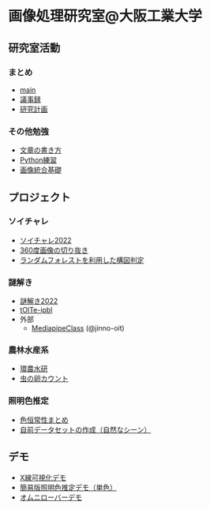 # 画像処理研究室@大阪工業大学

## 研究室活動
### まとめ
- [main](https://github.com/iplab-oit/main)
- [議事録](https://github.com/iplab-oit/minutes)
- [研究計画](https://github.com/iplab-oit/Plan-for-Research)

### その他勉強
- [文章の書き方](https://github.com/iplab-oit/how-to-write-paper)
- [Python練習](https://github.com/iplab-oit/Practice-for-Python)
- [画像統合基礎](https://github.com/iplab-oit/Image-Fusion-Basics)

## プロジェクト
### ソイチャレ
- [ソイチャレ2022](https://github.com/iplab-oit/soy-challe-2022)
- [360度画像の切り抜き](https://github.com/iplab-oit/cropImageFrom360cam)
- [ランダムフォレストを利用した構図判定](https://github.com/iplab-oit/detect-Photo-Spots-From-360Cam)
### 謎解き
- [謎解き2022](https://github.com/iplab-oit/prj-mystery-2022)
- [tOITe-ipbl](https://github.com/iplab-oit/tOITe-iplab)
- 外部
  - [MediapipeClass](https://github.com/jinno-oit/mediapipe_samples) (@jinno-oit)
### 農林水産系
- [環農水研](https://github.com/iplab-oit/knsk)
- [虫の卵カウント](https://github.com/iplab-oit/Project_InsectEggs)
### 照明色推定
- [色恒常性まとめ](https://github.com/iplab-oit/Color-Constancy-Basics)
- [自前データセットの作成（自然なシーン）](https://github.com/iplab-oit/Color-Constancy-Dataset-Multi-Color-Illuminant-in-Natural-Scene-)

## デモ
- [X線可視化デモ](https://github.com/iplab-oit/HighContrastToneMappingDemo)
- [簡易版照明色推定デモ（単色）](https://github.com/iplab-oit/IlluminantColorEstimationDemo)
- [オムニローバーデモ](https://github.com/iplab-oit/OmniRover)




